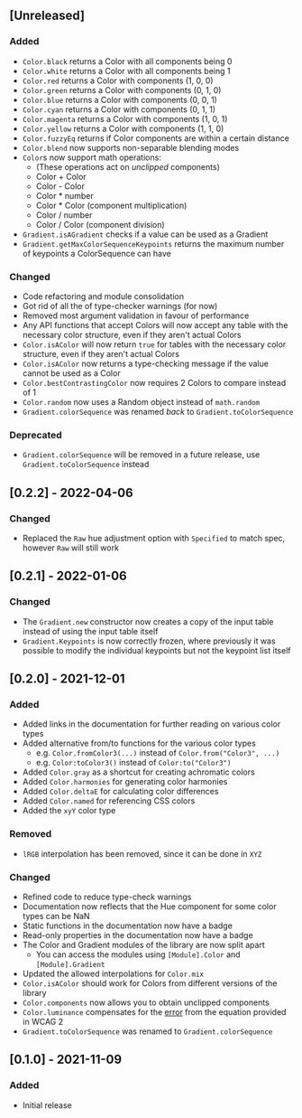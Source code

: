 ## [Unreleased]

### Added
- `Color.black` returns a Color with all components being 0
- `Color.white` returns a Color with all components being 1
- `Color.red` returns a Color with components (1, 0, 0)
- `Color.green` returns a Color with components (0, 1, 0)
- `Color.blue` returns a Color with components (0, 0, 1)
- `Color.cyan` returns a Color with components (0, 1, 1)
- `Color.magenta` returns a Color with components (1, 0, 1)
- `Color.yellow` returns a Color with components (1, 1, 0)
- `Color.fuzzyEq` returns if Color components are within a certain distance
- `Color.blend` now supports non-separable blending modes
- `Color`s now support math operations:
    - (These operations act on *unclipped* components)
    - Color + Color
    - Color - Color
    - Color * number
    - Color * Color (component multiplication)
    - Color / number
    - Color / Color (component division)
- `Gradient.isAGradient` checks if a value can be used as a Gradient
- `Gradient.getMaxColorSequenceKeypoints` returns the maximum number of keypoints a ColorSequence can have

### Changed
- Code refactoring and module consolidation
- Got rid of all the of type-checker warnings (for now)
- Removed most argument validation in favour of performance
- Any API functions that accept Colors will now accept any table with the necessary color structure, even if they aren't actual Colors
- `Color.isAColor` will now return `true` for tables with the necessary color structure, even if they aren't actual Colors
- `Color.isAColor` now returns a type-checking message if the value cannot be used as a Color
- `Color.bestContrastingColor` now requires 2 Colors to compare instead of 1
- `Color.random` now uses a Random object instead of `math.random`
- `Gradient.colorSequence` was renamed *back* to `Gradient.toColorSequence`

### Deprecated
- `Gradient.colorSequence` will be removed in a future release, use `Gradient.toColorSequence` instead

## [0.2.2] - 2022-04-06

### Changed
- Replaced the `Raw` hue adjustment option with `Specified` to match spec, however `Raw` will still work

## [0.2.1] - 2022-01-06

### Changed
- The `Gradient.new` constructor now creates a copy of the input table instead of using the input table itself
- `Gradient.Keypoints` is now correctly frozen, where previously it was possible to modify the individual keypoints but not the keypoint list itself

## [0.2.0] - 2021-12-01
### Added
- Added links in the documentation for further reading on various color types
- Added alternative from/to functions for the various color types
    - e.g. `Color.fromColor3(...)` instead of `Color.from("Color3", ...)`
    - e.g. `Color:toColor3()` instead of `Color:to("Color3")`
- Added `Color.gray` as a shortcut for creating achromatic colors
- Added `Color.harmonies` for generating color harmonies
- Added `Color.deltaE` for calculating color differences
- Added `Color.named` for referencing CSS colors
- Added the `xyY` color type

### Removed
- `lRGB` interpolation has been removed, since it can be done in `XYZ`

### Changed
- Refined code to reduce type-check warnings
- Documentation now reflects that the Hue component for some color types can be NaN
- Static functions in the documentation now have a badge
- Read-only properties in the documentation now have a badge
- The Color and Gradient modules of the library are now split apart
    - You can access the modules using `[Module].Color` and `[Module].Gradient`
- Updated the allowed interpolations for `Color.mix`
- `Color.isAColor` should work for Colors from different versions of the library
- `Color.components` now allows you to obtain unclipped components
- `Color.luminance` compensates for the [error](https://www.w3.org/WAI/GL/wiki/index.php?title=Relative_luminance&oldid=11187) from the equation provided in WCAG 2
- `Gradient.toColorSequence` was renamed to `Gradient.colorSequence`

## [0.1.0] - 2021-11-09
### Added
- Initial release